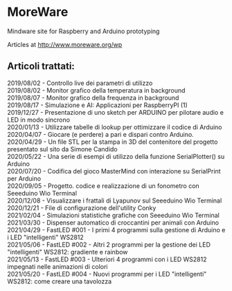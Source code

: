 # MoreWare
Mindware site for Raspberry and Arduino prototyping

Articles at http://www.moreware.org/wp

Articoli trattati:
------------------
2019/08/02 - Controllo live dei parametri di utilizzo <br />
2019/08/02 - Monitor grafico della temperatura in background <br /> 
2019/08/07 - Monitor grafico della frequenza in background <br />
2019/08/17 - Simulazione e AI: Applicazioni per RaspberryPI (1) <br />
2019/12/27 - Presentazione di uno sketch per ARDUINO per pilotare audio e LED in modo sincrono<br />
2020/01/13 - Utilizzare tabelle di lookup per ottimizzare il codice di Arduino<br />
2020/04/07 - Giocare (e perdere) a pari e dispari contro Arduino.<br />
2020/04/29 - Un file STL per la stampa in 3D del contenitore del progetto presentato sul sito da Simone Candido<br />
2020/05/22 - Una serie di esempi di utilizzo della funzione SerialPlotter() su Arduino<br />
2020/07/20 - Codifica del gioco MasterMind con interazione su SerialPrint per Arduino<br />
2020/09/05 - Progetto. codice e realizzazione di un fonometro con Seeeduino Wio Terminal <br />
2020/12/08 - Visualizzare i frattali di Lyapunov sul Seeeduino Wio Terminal<br />
2020/12/21 - File di configurazione dell'utility Conky<br />
2021/02/04 - Simulazioni statistiche grafiche con Seeeduino Wio Terminal<br />
2021/03/30 - Dispenser automatico di croccantini per animali con Arduino<br />
2021/04/29 - FastLED #001 - I primi 4 programmi sulla gestione di Arduino e i LED "intelligenti" WS2812<br />
2021/05/06 - FastLED #002 - Altri 2 programmi per la gestione dei LED "intelligenti" WS2812: gradiente e rainbow<br />
2021/05/13 - FastLED #003 - Ulteriori 4 programmi con i LED WS2812 impegnati nelle animazioni di colori<br />
2021/05/20 - FastLED #004 - Nuovi programmi per i LED "intelligenti" WS2812: come creare una tavolozza<br />
